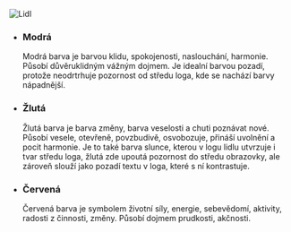 ![Lidl](http://tous-logos.com/wp-content/uploads/2018/02/Symbole-Lidl.jpg)

- ### Modrá
  Modrá barva je barvou klidu, spokojenosti, naslouchání, harmonie. Působí důvěruklidným vážným dojmem. Je idealní barvou pozadí, protože neodrtrhuje pozornost od středu loga, kde se nachází barvy nápadnější.

- ### Žlutá
  Žlutá barva je barva změny, barva veselosti a chuti poznávat nové. Působí vesele, otevřeně, povzbudivě, osvobozuje, přináší uvolnění a pocit harmonie. Je to také barva slunce, kterou v logu lidlu utvrzuje i tvar středu loga, žlutá zde upoutá pozornost do středu obrazovky, ale zároveň slouží jako pozadí textu v loga, které s ní kontrastuje. 

- ### Červená
  Červená barva je symbolem životní síly, energie, sebevědomí, aktivity, radosti z činnosti, změny. Působí dojmem prudkosti, akčnosti. 
